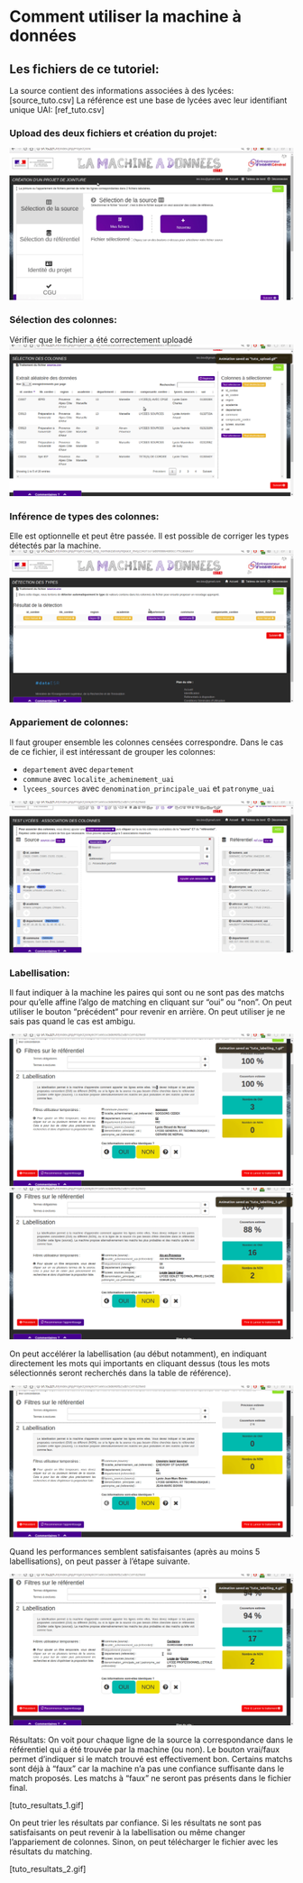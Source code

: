 # Comment utiliser la machine à données

## Les fichiers de ce tutoriel:
La source contient des informations associées à des lycées: [source_tuto.csv]
La référence est une base de lycées avec leur identifiant unique UAI: [ref_tuto.csv]

### Upload des deux fichiers et création du projet:
![Alt Text](gifs/tuto_upload.gif)

### Sélection des colonnes:
Vérifier que le fichier a été correctement uploadé
![Alt Text](gifs/tuto_visualization_upload.gif)

### Inférence de types des colonnes:
Elle est optionnelle et peut être passée. Il est possible de corriger les types détectés par la machine.
![Alt Text](gifs/tuto_inference_types.gif)

### Appariement de colonnes:
Il faut grouper ensemble les colonnes censées correspondre. Dans le cas de ce fichier, il est intéressant de grouper les colonnes:

- `departement` avec `departement`
- `commune` avec `localite_acheminement_uai`
- `lycees_sources` avec `denomination_principale_uai` et `patronyme_uai` 

![Alt Text](gifs/tuto_association_de_colonnes.gif)

### Labellisation:
Il faut indiquer à la machine les paires qui sont ou ne sont pas des matchs pour qu’elle affine l’algo de matching en cliquant sur “oui” ou “non”. On peut utiliser le bouton “précédent“ pour revenir en arrière. On peut utiliser je ne sais pas quand le cas est ambigu.

![Alt Text](gifs/tuto_labelling_2.gif)
![Alt Text](gifs/tuto_labelling_4.gif)

On peut accélérer la labellisation (au début notamment), en indiquant directement les mots qui importants en cliquant dessus (tous les mots sélectionnés seront recherchés dans la table de référence).

![Alt Text](gifs/tuto_labelling_1.gif)

Quand les performances semblent satisfaisantes (après au moins 5 labellisations), on peut passer à l’étape suivante.

![Alt Text](gifs/tuto_labelling_5.gif)




Résultats:
On voit pour chaque ligne de la source la correspondance dans le référentiel qui a été trouvée par la machine (ou non). Le bouton vrai/faux permet d’indiquer si le match trouvé est effectivement bon. Certains matchs sont déjà à “faux” car la machine n’a pas une confiance suffisante dans le match proposés. Les matchs à “faux” ne seront pas présents dans le fichier final.

[tuto_resultats_1.gif]

On peut trier les résultats par confiance. Si les résultats ne sont pas satisfaisants on peut revenir à la labellisation ou même changer l’appariement de colonnes. Sinon, on peut télécharger le fichier avec les résultats du matching.

[tuto_resultats_2.gif]
